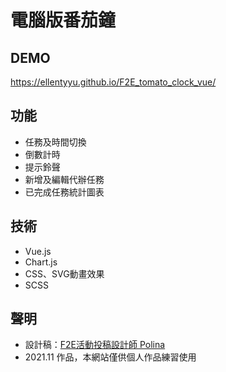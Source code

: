 # 電腦版番茄鐘

## DEMO
https://ellentyyu.github.io/F2E_tomato_clock_vue/

## 功能
* 任務及時間切換
* 倒數計時
* 提示鈴聲
* 新增及編輯代辦任務
* 已完成任務統計圖表

## 技術
* Vue.js
* Chart.js
* CSS、SVG動畫效果
* SCSS

## 聲明
* 設計稿：[F2E活動投稿設計師 Polina](https://challenge.thef2e.com/user/1878?schedule=2784#works-2784)
* 2021.11 作品，本網站僅供個人作品練習使用
